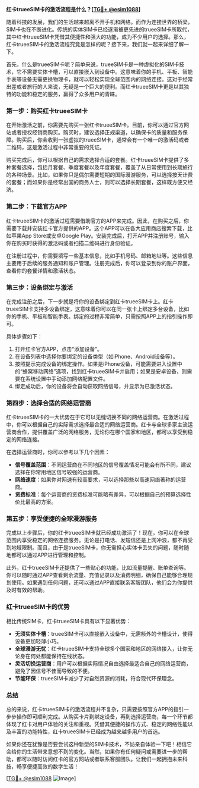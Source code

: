 **红卡trueeSIM卡的激活流程是什么？[[TG💪+ @esim1088](https://t.me/s/esim1088)]**

随着科技的发展，我们的生活越来越离不开手机和网络。而作为连接世界的桥梁，SIM卡也在不断进化。传统的实体SIM卡已经逐渐被更先进的trueeSIM卡所取代，其中红卡trueeSIM卡凭借其便捷性和强大的功能，成为不少用户的选择。那么，红卡trueeSIM卡的激活流程究竟是怎样的呢？接下来，我们就一起来详细了解一下。

首先，什么是trueeSIM卡呢？简单来说，trueeSIM卡是一种虚拟化的SIM卡技术，它不需要实体卡槽，可以直接嵌入到设备中。这意味着你的手机、平板、智能手表等设备无需更换物理卡，就可以轻松实现全球范围内的网络连接。这对于经常出差或者旅行的人来说，无疑是一个巨大的便利。而红卡trueeSIM卡更是以其独特的功能和稳定的服务，赢得了众多用户的青睐。

### **第一步：购买红卡trueeSIM卡**
在开始激活之前，你需要先购买一张红卡trueeSIM卡。目前，你可以通过官方网站或者授权经销商购买。购买时，建议选择正规渠道，以确保卡的质量和服务保障。购买后，你会收到一张虚拟的trueeSIM卡，通常会有一个唯一的激活码或者二维码，这是激活过程中非常重要的凭证。

购买完成后，你可以根据自己的需求选择合适的套餐。红卡trueeSIM卡提供了多种套餐选择，包括月套餐、季度套餐以及年度套餐，覆盖了从日常使用到长期旅行的各种场景。比如，如果你只是偶尔需要短期的国际漫游服务，可以选择按天计费的套餐；而如果你是经常出国的商务人士，则可以选择长期套餐，这样既方便又经济。

### **第二步：下载官方APP**
红卡trueeSIM卡的激活过程需要借助官方的APP来完成。因此，在购买之后，你需要下载并安装红卡官方提供的APP。这个APP可以在各大应用商店搜索下载，比如苹果App Store或安卓Google Play。安装完成后，打开APP并注册账号，输入你在购买时获得的激活码或者扫描二维码进行身份验证。

在注册过程中，你需要填写一些基本信息，比如手机号码、邮箱地址等。这些信息主要用于后续的服务通知和账户管理。注册完成后，你可以登录到你的账户界面，查看你的套餐详情和激活状态。

### **第三步：设备绑定与激活**
在完成注册之后，下一步就是将你的设备绑定到红卡trueeSIM卡上。红卡trueeSIM卡支持多设备绑定，这意味着你可以在同一张卡上绑定多台设备，比如你的手机、平板和智能手表。绑定的过程非常简单，只需按照APP上的指引操作即可。

具体步骤如下：
1. 打开红卡官方APP，点击“添加设备”。
2. 在设备列表中选择你要绑定的设备类型（如iPhone、Android设备等）。
3. 按照提示完成设备的绑定操作。如果是iPhone设备，可能需要进入设置中的“蜂窝移动网络”选项，找到红卡trueeSIM卡并启用；如果是安卓设备，则需要在系统设置中手动添加网络配置文件。
4. 绑定成功后，你的设备将会自动获取网络信号，并显示为已激活状态。

### **第四步：选择合适的网络运营商**
红卡trueeSIM卡的一大优势在于它可以无缝切换不同的网络运营商。在激活过程中，你可以根据自己的实际需求选择最合适的网络运营商。红卡与全球多家主流运营商合作，提供覆盖广泛的网络服务，无论你在哪个国家和地区，都可以享受到稳定的网络连接。

在选择运营商时，你可以参考以下几个因素：
- **信号覆盖范围**：不同运营商在不同地区的信号覆盖情况可能会有所不同，建议选择在你常用地区信号较强的运营商。
- **网络速度**：如果你对网速有较高要求，可以选择那些以高速网络著称的运营商。
- **资费标准**：每个运营商的资费标准可能略有差异，可以根据自己的预算选择性价比最高的方案。

### **第五步：享受便捷的全球漫游服务**
完成以上步骤后，你的红卡trueeSIM卡就已经成功激活了！现在，你可以在全球范围内享受稳定的网络连接服务。无论是打电话、发短信还是上网冲浪，都不再受到地域限制。而且，由于是trueeSIM卡，你无需担心实体卡丢失的问题，随时随地都可以通过APP进行管理和控制。

此外，红卡trueeSIM卡还提供了一些贴心的功能，比如流量提醒、账单查询等。你可以随时通过APP查看剩余流量、充值记录以及消费明细，确保自己能够合理规划使用。如果遇到任何问题，还可以通过APP直接联系客服团队，他们会为你提供及时有效的帮助。

### **红卡trueeSIM卡的优势**
相比传统SIM卡，红卡trueeSIM卡具有以下显著优势：
- **无须实体卡槽**：trueeSIM卡可以直接嵌入设备中，无需额外的卡槽设计，使得设备更加轻薄小巧。
- **全球漫游无忧**：红卡trueeSIM卡支持全球多个国家和地区的网络接入，让你无论身在何处都能保持在线状态。
- **灵活切换运营商**：用户可以根据实际情况自由选择最适合自己的网络运营商，避免了因信号不佳而导致的不便。
- **节能环保**：trueeSIM卡减少了对自然资源的消耗，符合现代环保理念。

### **总结**
总的来说，红卡trueeSIM卡的激活流程并不复杂，只需要按照官方APP的指引一步步操作即可顺利完成。从购买卡片到绑定设备，再到选择运营商，每一个环节都体现了红卡对用户体验的关注和重视。凭借其便捷的操作方式、稳定的网络性能以及丰富的功能特性，红卡trueeSIM卡已经成为越来越多用户的首选。

如果你还在犹豫是否要尝试这种新型的SIM卡技术，不妨亲自体验一下吧！相信它会给你的生活带来意想不到的变化。当然，如果你有任何疑问或需要进一步的帮助，都可以随时访问红卡的官方网站或者联系客服团队。让我们一起拥抱未来科技，畅享便捷高效的数字生活！

[[TG💪+ @esim1088](https://t.me/s/esim1088) ![Image](https://i.postimg.cc/4NQfJmqS/Snipaste-2025-05-13-00-14-12.png)]